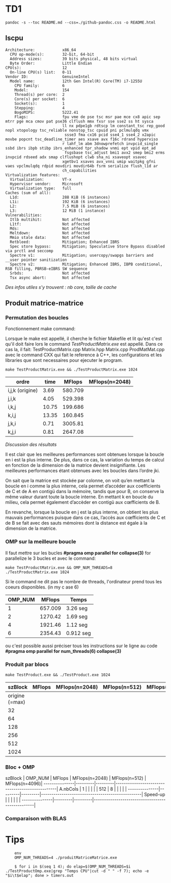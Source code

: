 
# TD1

`pandoc -s --toc README.md --css=./github-pandoc.css -o README.html`





## lscpu

```
Architecture:            x86_64
  CPU op-mode(s):        32-bit, 64-bit
  Address sizes:         39 bits physical, 48 bits virtual
  Byte Order:            Little Endian
CPU(s):                  12
  On-line CPU(s) list:   0-11
Vendor ID:               GenuineIntel
  Model name:            12th Gen Intel(R) Core(TM) i7-1255U
    CPU family:          6
    Model:               154
    Thread(s) per core:  2
    Core(s) per socket:  6
    Socket(s):           1
    Stepping:            4
    BogoMIPS:            5222.41
    Flags:               fpu vme de pse tsc msr pae mce cx8 apic sep mtrr pge mca cmov pat pse36 clflush mmx fxsr sse sse2 ss ht sysca
                         ll nx pdpe1gb rdtscp lm constant_tsc rep_good nopl xtopology tsc_reliable nonstop_tsc cpuid pni pclmulqdq vmx
                          ssse3 fma cx16 pcid sse4_1 sse4_2 x2apic movbe popcnt tsc_deadline_timer aes xsave avx f16c rdrand hyperviso
                         r lahf_lm abm 3dnowprefetch invpcid_single ssbd ibrs ibpb stibp ibrs_enhanced tpr_shadow vnmi ept vpid ept_ad
                          fsgsbase tsc_adjust bmi1 avx2 smep bmi2 erms invpcid rdseed adx smap clflushopt clwb sha_ni xsaveopt xsavec 
                         xgetbv1 xsaves avx_vnni umip waitpkg gfni vaes vpclmulqdq rdpid movdiri movdir64b fsrm serialize flush_l1d ar
                         ch_capabilities
Virtualization features: 
  Virtualization:        VT-x
  Hypervisor vendor:     Microsoft
  Virtualization type:   full
Caches (sum of all):     
  L1d:                   288 KiB (6 instances)
  L1i:                   192 KiB (6 instances)
  L2:                    7.5 MiB (6 instances)
  L3:                    12 MiB (1 instance)
Vulnerabilities:         
  Itlb multihit:         Not affected
  L1tf:                  Not affected
  Mds:                   Not affected
  Meltdown:              Not affected
  Mmio stale data:       Not affected
  Retbleed:              Mitigation; Enhanced IBRS
  Spec store bypass:     Mitigation; Speculative Store Bypass disabled via prctl and seccomp
  Spectre v1:            Mitigation; usercopy/swapgs barriers and __user pointer sanitization
  Spectre v2:            Mitigation; Enhanced IBRS, IBPB conditional, RSB filling, PBRSB-eIBRS SW sequence
  Srbds:                 Not affected
  Tsx async abort:       Not affected 
```

*Des infos utiles s'y trouvent : nb core, taille de cache*



## Produit matrice-matrice



### Permutation des boucles

Fonctionnement make command:

Lorsque le make est appellé, il cherche le fichier Makefile et lit qu'est c'est qu'il doit faire lors le command _TestProductMatrix.exe_ est appellé. Dans ce cas la, il fait: TestProductMatrix.cpp Matrix.hpp Matrix.cpp ProdMatMat.cpp avec le command CXX qui fait le reference à C++, les configurations et les libraries que sont necessaires pour ejecuter le program.

`make TestProductMatrix.exe && ./TestProductMatrix.exe 1024`


  ordre           | time    | MFlops  | MFlops(n=2048) 
------------------|---------|---------|----------------
i,j,k (origine)   | 3.69 | 580.709 |                 
j,i,k             | 4.05 | 529.398 |    
i,k,j             | 10.75 | 199.686 |    
k,i,j             | 13.35 | 160.845 |    
j,k,i             | 0.71 | 3005.81 |    
k,j,i             | 0.81 | 2647.08 |    


*Discussion des résultats*

Il est clair que les meilleures performances sont obtenues lorsque la boucle en i est
la plus interne. De plus, dans ce cas, la variation du temps de calcul en fonction de la
dimension de la matrice devient insignifiante. Les meilleures performances étant obtenues
avec les boucles dans l’ordre jki.

On sait que la matrice est stockée par colonne, on voit qu’en mettant la boucle en i comme la plus interne, cela permet d’accéder aux coefficients de C et de A en contigü dans la mémoire, tandis que pour B, on conserve la même valeur durant toute la boucle interne. En mettant k en boucle du milieu, cela
permet également d’accèder en contigü aux cœfficients de B.


En revanche, lorsque la boucle en j est la plus interne, on obtient les plus mauvais
performances puisque dans ce cas, l’accès aux cœfficients de C et de B se fait avec des
sauts mémoires dont la distance est égale à la dimension de la matrice.


### OMP sur la meilleure boucle 

Il faut mettre sur les bucles **#pragma omp parallel for collapse(3)** for parallelize le 3 bucles et avec le command:

`make TestProductMatrix.exe && OMP_NUM_THREADS=8 ./TestProductMatrix.exe 1024`

Si le command ne dit pas le nombre de threads, l'ordinateur prend tous les coeurs disponibles. (in my c ase 6)

  OMP_NUM         | MFlops  | Temps |
------------------|---------|---------|
1                 | 657.009 | 3.26 seg 
2                 | 1270.42 | 1.69 seg
4                 | 1921.46 | 1.12 seg
6                 | 2354.43 | 0.912 seg

ou c'est possible aussi préciser tous les instructions sur le ligne au code **#pragma omp parallel for num_threads(6) collapse(3)**

### Produit par blocs

`make TestProduct.exe && ./TestProduct.exe 1024`

  szBlock         | MFlops  | MFlops(n=2048) | MFlops(n=512)  | MFlops(n=4096)
------------------|---------|----------------|----------------|---------------
origine (=max)    |  |
32                |  |
64                |  |
128               |  |
256               |  |
512               |  | 
1024              |  |




### Bloc + OMP



  szBlock      | OMP_NUM | MFlops  | MFlops(n=2048) | MFlops(n=512)  | MFlops(n=4096)|
---------------|---------|---------|-------------------------------------------------|
A.nbCols       |  1      |         |                |                |               |
512            |  8      |         |                |                |               |
---------------|---------|---------|-------------------------------------------------|
Speed-up       |         |         |                |                |               |
---------------|---------|---------|-------------------------------------------------|



### Comparaison with BLAS


# Tips 

```
	env 
	OMP_NUM_THREADS=4 ./produitMatriceMatrice.exe
```

```
    $ for i in $(seq 1 4); do elap=$(OMP_NUM_THREADS=$i ./TestProductOmp.exe|grep "Temps CPU"|cut -d " " -f 7); echo -e "$i\t$elap"; done > timers.out
```
